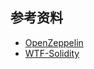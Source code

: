 ## 参考资料
- [OpenZeppelin](https://github.com/OpenZeppelin/openzeppelin-contracts/blob/4a9cc8b491/contracts/utils/README.adoc)
- [WTF-Solidity](https://wtf.academy/solidity-advanced/Library/)
